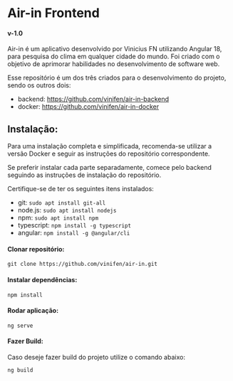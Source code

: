 
# Air-in Frontend
#### v-1.0

Air-in é um aplicativo desenvolvido por Vinicius FN utilizando Angular 18, para pesquisa do clima em qualquer cidade do mundo. Foi criado com o objetivo de aprimorar habilidades no desenvolvimento de software web.

Esse repositório é um dos três criados para o desenvolvimento do projeto, sendo os outros dois:
- backend: https://github.com/vinifen/air-in-backend
- docker: https://github.com/vinifen/air-in-docker


## Instalação:

Para uma instalação completa e simplificada, recomenda-se utilizar a versão Docker e seguir as instruções do repositório correspondente.

Se preferir instalar cada parte separadamente, comece pelo backend seguindo as instruções de instalação do repositório.

Certifique-se de ter os seguintes itens instalados: 
- git:  `sudo apt install git-all`
- node.js: `sudo apt install nodejs` 
- npm: `sudo apt install npm` 
- typescript: `npm install -g typescript`
- angular: `npm install -g @angular/cli`

#### Clonar repositório:

```repositório
git clone https://github.com/vinifen/air-in.git
```

#### Instalar dependências:

```dependências
npm install
```

#### Rodar aplicação:


```run
ng serve
```

#### Fazer Build:

Caso deseje fazer build do projeto utilize o comando abaixo:

```build
ng build
```




